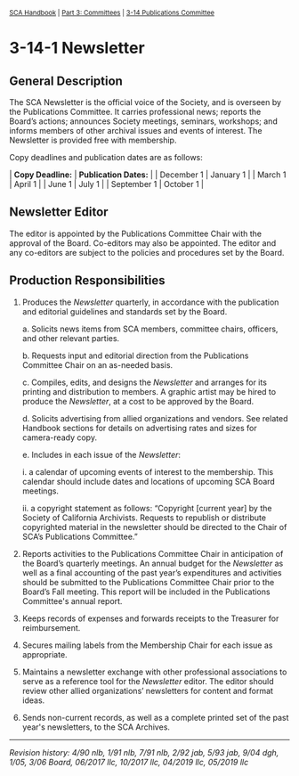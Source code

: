 <sup>[SCA Handbook](/sca-handbook/index.html) | [Part 3: Committees](../03_committees/index.html) | [3-14 Publications Committee](../03_committees/03-14_publications.html)</sup> 

# 3-14-1 Newsletter

## General Description
 
The SCA Newsletter is the official voice of the Society, and is overseen by the Publications Committee. It carries professional news; reports the Board’s actions; announces Society meetings, seminars, workshops; and informs members of other archival issues and events of interest. The Newsletter is provided free with membership.

Copy deadlines and publication dates are as follows:

| **Copy Deadline:** | **Publication Dates:** |
| December 1         | January 1          |
| March 1	           | April 1            |
| June 1	           | July 1             |
| September 1	       | October 1          |

## Newsletter Editor

The editor is appointed by the Publications Committee Chair with the approval of the Board. Co-editors may also be appointed. The editor and any co-editors are subject to the policies and procedures set by the Board.

## Production Responsibilities

1. Produces the _Newsletter_ quarterly, in accordance with the publication and editorial guidelines and standards set by the Board.

   a. Solicits news items from SCA members, committee chairs, officers, and other relevant parties.

   b. Requests input and editorial direction from the Publications Committee Chair on an as-needed basis. 

   c. Compiles, edits, and designs the _Newsletter_ and arranges for its printing and distribution to members. A graphic artist may be hired to produce the _Newsletter_, at a cost to be approved by the Board.

   d. Solicits advertising from allied organizations and vendors. See related Handbook sections for details on advertising rates and sizes for camera-ready copy.

   e. Includes in each issue of the _Newsletter_:

      i. a calendar of upcoming events of interest to the membership. This calendar should include dates and locations of upcoming SCA Board meetings. 

      ii.	a copyright statement as follows: “Copyright [current year] by the Society of California Archivists. Requests to republish or distribute copyrighted material in the newsletter should be directed to the Chair of SCA’s Publications Committee.”

2. Reports activities to the Publications Committee Chair in anticipation of the Board’s quarterly meetings. An annual budget for the _Newsletter_ as well as a final accounting of the past year’s expenditures and activities should be submitted to the Publications Committee Chair prior to the Board’s Fall meeting. This report will be included in the Publications Committee's annual report.

3. Keeps records of expenses and forwards receipts to the Treasurer for reimbursement.

4. Secures mailing labels from the Membership Chair for each issue as appropriate.

5. Maintains a newsletter exchange with other professional associations to serve as a reference tool for the _Newsletter_ editor. The editor should review other allied organizations’ newsletters for content and format ideas.

6. Sends non-current records, as well as a complete printed set of the past year's newsletters, to the SCA Archives.

***

_Revision history: 4/90 nlb, 1/91 nlb, 7/91 nlb, 2/92 jab, 5/93 jab, 9/04 dgh, 1/05, 3/06 Board, 06/2017 llc, 10/2017 llc, 04/2019 llc, 05/2019 llc_
